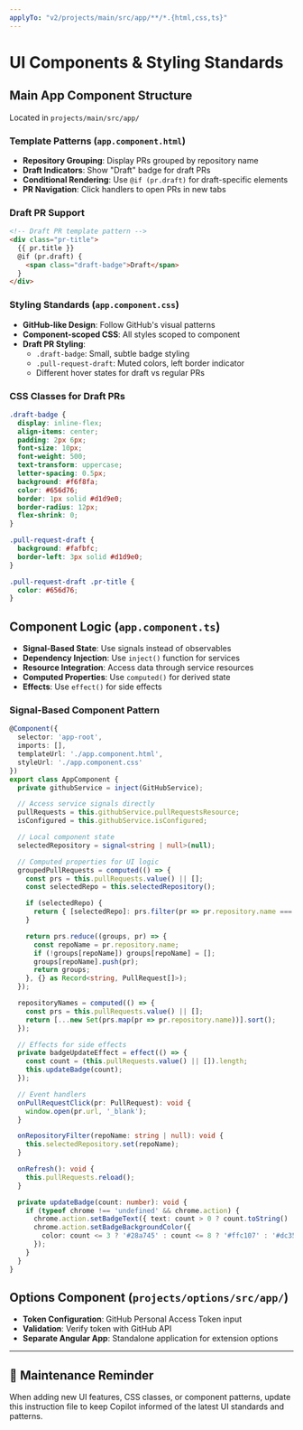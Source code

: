 ```yaml
---
applyTo: "v2/projects/main/src/app/**/*.{html,css,ts}"
---
```


# UI Components & Styling Standards

## Main App Component Structure
Located in `projects/main/src/app/`

### Template Patterns (`app.component.html`)
- **Repository Grouping**: Display PRs grouped by repository name
- **Draft Indicators**: Show "Draft" badge for draft PRs
- **Conditional Rendering**: Use `@if (pr.draft)` for draft-specific elements
- **PR Navigation**: Click handlers to open PRs in new tabs

### Draft PR Support
```html
<!-- Draft PR template pattern -->
<div class="pr-title">
  {{ pr.title }}
  @if (pr.draft) {
    <span class="draft-badge">Draft</span>
  }
</div>
```

### Styling Standards (`app.component.css`)
- **GitHub-like Design**: Follow GitHub's visual patterns
- **Component-scoped CSS**: All styles scoped to component
- **Draft PR Styling**:
  - `.draft-badge`: Small, subtle badge styling
  - `.pull-request-draft`: Muted colors, left border indicator
  - Different hover states for draft vs regular PRs

### CSS Classes for Draft PRs
```css
.draft-badge {
  display: inline-flex;
  align-items: center;
  padding: 2px 6px;
  font-size: 10px;
  font-weight: 500;
  text-transform: uppercase;
  letter-spacing: 0.5px;
  background: #f6f8fa;
  color: #656d76;
  border: 1px solid #d1d9e0;
  border-radius: 12px;
  flex-shrink: 0;
}

.pull-request-draft {
  background: #fafbfc;
  border-left: 3px solid #d1d9e0;
}

.pull-request-draft .pr-title {
  color: #656d76;
}
```

## Component Logic (`app.component.ts`)
- **Signal-Based State**: Use signals instead of observables
- **Dependency Injection**: Use `inject()` function for services
- **Resource Integration**: Access data through service resources
- **Computed Properties**: Use `computed()` for derived state
- **Effects**: Use `effect()` for side effects

### Signal-Based Component Pattern
```typescript
@Component({
  selector: 'app-root',
  imports: [],
  templateUrl: './app.component.html',
  styleUrl: './app.component.css'
})
export class AppComponent {
  private githubService = inject(GitHubService);

  // Access service signals directly
  pullRequests = this.githubService.pullRequestsResource;
  isConfigured = this.githubService.isConfigured;

  // Local component state
  selectedRepository = signal<string | null>(null);

  // Computed properties for UI logic
  groupedPullRequests = computed(() => {
    const prs = this.pullRequests.value() || [];
    const selectedRepo = this.selectedRepository();

    if (selectedRepo) {
      return { [selectedRepo]: prs.filter(pr => pr.repository.name === selectedRepo) };
    }

    return prs.reduce((groups, pr) => {
      const repoName = pr.repository.name;
      if (!groups[repoName]) groups[repoName] = [];
      groups[repoName].push(pr);
      return groups;
    }, {} as Record<string, PullRequest[]>);
  });

  repositoryNames = computed(() => {
    const prs = this.pullRequests.value() || [];
    return [...new Set(prs.map(pr => pr.repository.name))].sort();
  });

  // Effects for side effects
  private badgeUpdateEffect = effect(() => {
    const count = (this.pullRequests.value() || []).length;
    this.updateBadge(count);
  });

  // Event handlers
  onPullRequestClick(pr: PullRequest): void {
    window.open(pr.url, '_blank');
  }

  onRepositoryFilter(repoName: string | null): void {
    this.selectedRepository.set(repoName);
  }

  onRefresh(): void {
    this.pullRequests.reload();
  }

  private updateBadge(count: number): void {
    if (typeof chrome !== 'undefined' && chrome.action) {
      chrome.action.setBadgeText({ text: count > 0 ? count.toString() : '' });
      chrome.action.setBadgeBackgroundColor({
        color: count <= 3 ? '#28a745' : count <= 8 ? '#ffc107' : '#dc3545'
      });
    }
  }
}
```

## Options Component (`projects/options/src/app/`)
- **Token Configuration**: GitHub Personal Access Token input
- **Validation**: Verify token with GitHub API
- **Separate Angular App**: Standalone application for extension options

---

## 📝 Maintenance Reminder
When adding new UI features, CSS classes, or component patterns, update this instruction file to keep Copilot informed of the latest UI standards and patterns.
